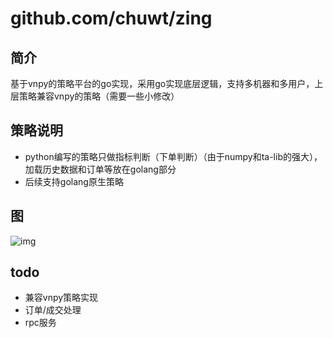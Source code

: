 # github.com/chuwt/zing

## 简介
基于vnpy的策略平台的go实现，采用go实现底层逻辑，支持多机器和多用户，上层策略兼容vnpy的策略（需要一些小修改）

## 策略说明
- python编写的策略只做指标判断（下单判断）（由于numpy和ta-lib的强大），加载历史数据和订单等放在golang部分
- 后续支持golang原生策略

## 图
![img](https://github.com/chuwt/github.com/chuwt/zing/blob/master/doc/img.png?raw=true)

## todo
- 兼容vnpy策略实现
- 订单/成交处理
- rpc服务
